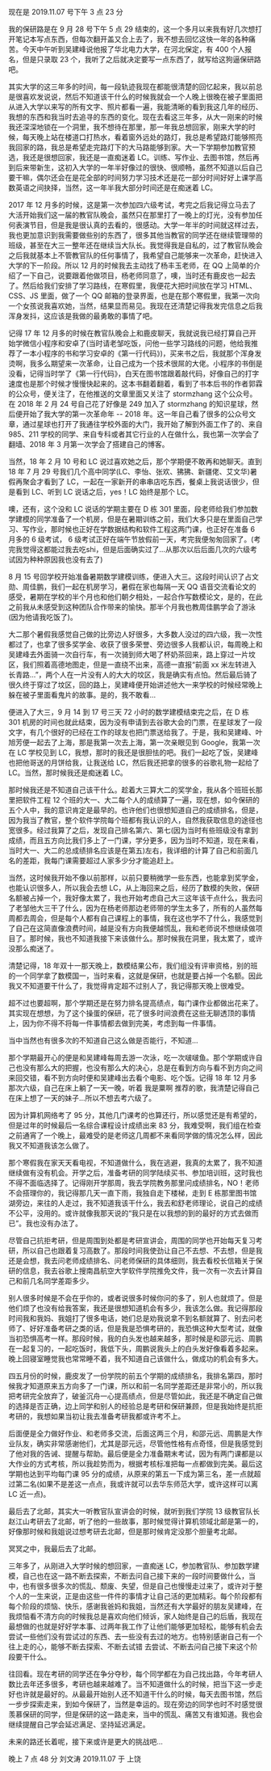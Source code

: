 现在是 2019.11.07 号下午 3 点 23 分

我的保研路是在 9 月 28 号下午 5 点 29 结束的，这一个多月以来我有好几次想打开笔记本写点东西，但每次翻开盖又合上去了，我不想去回忆这快一年的各种痛苦。今天中午听到吴建峰说他报了华北电力大学，在河北保定，有 400 个人报名，但是只录取 23 个，我听了之后就决定要写一点东西了，就写给这狗逼保研路吧。

其实大学的这三年多的时间，每一段轨迹我现在都能很清楚的回忆起来，我以前总是很喜欢发说说，然后不知道该干什么的时候我就会一个人晚上很晚在被子里面把从进入大学以来写的所有文字、照片都看一遍，我能清晰的看到我这几年的经历、我想的东西和我当时去追寻的东西的变化。现在去看这三年多，从大一刚来的时候我还深深地锁在一个洞里，我不想待在那里，那一年我总想回家，刚来大学的时候，每天晚上站在楼道口打热水，看着窗外远处的路灯，我总是希望路灯能够照亮我回家的路，我总是希望走完路灯下的大马路能够到家。大一下学期参加教官预选，我还是很想回家，我还是一直痴迷着 LC。训练、写作业、去图书馆，然后再到后来带新生，这初入大学的一年半好像过的很快、很顺畅，虽然不知道以后自己要干嘛，偶尔还会在是花全部的时间努力学习技术还是花一部分时间好好上课学高数英语之间抉择，当然，这一年半我大部分时间还是在痴迷着 LC。

2017 年 12 月多的时候，这是第一次参加四六级考试，考完之后我记得立马去了大活开始我们这一届的教官队晚会，虽然只在那里打了一晚上的灯光，没有参加任何表演节目，但是我是很认真的去看的，很感动。大学一年半的时间就这样过去，我也更加意识到我需要做些别的东西了，很多其他当教官的同学还在继续管理带的班级，甚至在大三一整年还在继续当大队长。我觉得我是自私的，过了教官队晚会之后我就基本上不管教官队的任何事情了，我希望自己能够来一次革命，赶快进入大学的下一阶段。所以 12 月的时候我去主动找了杨丰玉老师，在 QQ 上简单的介绍了一下自己，说要跟着他做项目，杨老师同意了，噢，当时还有鹿皮也一起去了。然后给我们安排了学习路线，在寒假里，我便花大把时间放在学习 HTML、CSS、JS 里面，做了一个 QQ 邮箱的登录界面，也是在那个寒假里，我第一次向一个女孩说我喜欢她，当然，结果显而易见。我现在还清楚记得我发完信息之后我浑身发抖，这应该是我做的最勇敢的事情了吧。

记得 17 年 12 月多的时候在教官队晚会上和鹿皮聊天，我就说我已经打算自己开始学微信小程序和安卓了(当时请老邹吃饭，问他一些学习路线的问题，他给我推荐了一本小程序的书和学习安卓的《第一行代码》)，买来书之后，我就那个浑身发烫啊，我多么期望来一次革命，让自己成为一个技术很屌的大佬。小程序的书倒是没看，记得当时学了《第一行代码》，白天在图书馆跟着敲代码，好像自己的打字速度也是那个时候才慢慢快起来的。这本书翻着翻着，看到了书本后书的作者郭霖的公众号，便关注了，在他推送的文章里面又关注了 stormzhang 这个公众号。在 2018 年 2 月 24 号自己花了好像是 249 加入了 stormzhang 的知识星球，然后便开始了我大学的第一次革命年 -- 2018 年。这一年自己看了很多的公众号文章，通过星球也打开了我通往学校外面的大门，我开始了解到外面工作了的、来自 985、211 学校的同学、来自专科或者其它行业的人在做什么，我也第一次学会了翻墙、2018 年 3 月第一次学会了搭建自己的博客。

当然，18 年 2 月 10 号和 LC 说过喜欢她之后，那个学期便不敢再和她聊天。直到 18 年 7 月 29 号我们几个高中同学(LC、李怡、张欢、狒狒、新疆佬、艾文华)暑假再聚会才看到了 LC，一起在一家新开的串串店吃东西，餐桌上我说话很少，但是看到 LC、听到 LC 说话之后，yes！LC 始终是那个 LC。

噢，还有，这个没和 LC 说话的学期主要在 D 栋 301 里面，段老师给我们参加数学建模的同学准备了一个机房，但是在暑期训练之前，我们大多只是在里面自己学习、写作业，那时候也正好在学数据结构和软件工程这两门课，也正好在准备 6 月多的 6 级考试， 6 级考试正好在端午节放假前一天，考完我便匆匆回家了。(考完我觉得这都能过我去吃shi，但是后面确实过了...从那次以后后面几次的六级考试因为种种原因我也没有去了)

8 月 15 号回学校开始准备暑期数学建模训练，便进入大三。这段时间认识了占文勋、周佳鹏，我们一起在机房学习，暑假在家也每隔一天 QQ 语音交流看论文的感受，暑期在学校的半个月也和他们朝夕相处，一起合作写数模论文，是的，在此之前我从未感受到这种团队合作带来的愉快。那半个月我也教周佳鹏学会了游泳(因为他请我吃饭了)。

大二那个暑假我感觉自己做的比旁边人好很多，大多数人没过的四六级，我一次性都过了，也拿了很多奖学金、收获了很多荣誉、旁边很多人我都认识，每周晚上和吴建峰去外面骑一次自行车，有一次骑到师大喝了杯奶茶回来，路上穿过一片坟区，我们照着高德地图走，但是一直绕不出来，高德一直报“前面 xx 米左转进入长青路...”，两个人在一片没有人的大大的坟区，我是确实有点怕。然后最后骑了很久终于穿过了坟区，回的路上，吴建峰便开始讲述他大一来学校的时候经常晚上躲在被子里面看鬼片的故事。是的，我不敢看...

便进入了大三，9 月 14 到 17 号三天 72 小时的数学建模结束完之后，在 D 栋 301 机房的时间也就此结束，因为没有申请到去谷歌大会的门票，在星球发了一段文字，有几个很好的已经在工作的球友也把门票送给我了。于是，我和吴建峰、叶旭芳便一起去了上海，那是我第一次去上海，第一次亲眼见到 Google，我第一次在 LC 学校见到 LC，我想，那时的我还是很胆怯的吧。我们一起吃了饭，吴建峰也把他哥送的月饼给我，让我送给 LC，然后我还把拿的很多的谷歌礼物一起给了 LC。当然，那时候我还是痴迷着 LC。

那时候我还是不知道自己该干什么。趁着大三算大二的奖学金，我从各个班班长那里把软件工程 12 个班的大一、大二每个人的成绩算了一遍，现在想，如今保研的五个人中，我的意识肯定是最早的。也许他们也很想知道自己的成绩排名，但是，因为我当了教官，整个软件学院每个班都有我认识的人，自然我获取信息的途径也宽很多。经过我算了之后，发现自己排名第六、第七(因为当时有些班级没有拿到成绩，而且五方向比我们多上了一门课，学分更多，因为当时不知道，现在来看，当时大一、大二的总成绩排名应该是在第五)左右，我详细的计算了自己和前面几名的差距，我每门课需要超过人家多少分才能追赶上。

当然，这时候我开始不像以前那样，以前只要稍微学一些东西，也能拿到奖学金，也能认识很多人，所以我会去想 LC，从上海回来之后，经历了数模的失败，保研名额被占掉一个，我好像太累了，我也开始考虑自己大三这年该干点什么，我去问了老邹他大三干了什么，因为在杨老师那边老师带的学生太多了，所有的人虽然每周都去周会，但是每个人都有自己课程上的事情，我在这也学不了什么，我感觉到了自己在这简直像浪费时间，越是没有方向我便越慌乱，我和老师说不想继续做项目了。那时候，我也不知道我接下来该做什么。那时候我在洞里，我太累了，或许没那么痴迷了。

清楚记得，18 年双十一那天晚上，数模结果公布，我们组没有评审资格，别的班的一个同学拿了数模国一，当时来看，这就是保研，也就是要占掉一个名额。因此我又不知道要干什么了，我觉得肯定超不过别人了，我记得那天晚上很难受。

超不过也要超啊，那个学期还是在努力排名提高绩点，每门课作业都做出花来了。其实现在想想，为了这个操蛋的保研，花了很多时间浪费在这些无聊透顶的事情上，因为你不得不将每一件事情都去做到完美，考虑到每一件事情。

当中当然也有很多次的不知道自己这么做是否能行，不知道...

那个学期最开心的便是和吴建峰每周去游一次泳，吃一次啵啵鱼。那个学期或许自己也没有那么大的把握，也没有那么大的决心，总是在看到方向与看不到方向之间来回交错，看不到方向时便和吴建峰出去看个电影、吃个饭。记得 18 年 12 月多那次六级，自己在床上躺了一天一晚，听着 我是粟啊 推荐的歌，我清楚记得自己在床上想了一天的妹子...所以不想去考六级了。

因为计算机网络考了 95 分，其他几门课考的也算还行，所以感觉还是有希望的，但是过年的时候最后一名综合课程设计成绩出来 83 分，我难受啊，我们组在检查之前通宵了一个晚上，最难受的是老师这几周都不来看同学做的情况怎么样，因此我又不知道我该怎么做了。

那个寒假我在家天天看电视，不知道做什么，我在逃避，我真的太累了，我不知道继续做有没有机会。开学之后，准备考研的同学陆续买书、参加培训班，这时我也不得不面临选择了。记得刚开学那周，我去学院教务那里问成绩排名，NO！老师不会搭理你的，我记得那几天一直下雨，我独自走下楼梯，走到 E 栋那里图书馆湖旁边，来往的人走过，我不知道我该干什么，我去和舒老师理论，说自己的成绩不公平，没用的。或许就像我那天说的“我只是在以我想的到的最好的方式去做而已”。我也没有办法了。

尽管自己抗拒考研，但是周围到处都是考研宣讲会，周围的同学也开始每天复习考研，所以自己也跟着复习高数了。那段时间我使劲让自己不去想、不去想，但是我还是会想，我去问老师成绩排名、问老师保研的具体细则，我去看校长信箱关于保研的信息，我去谷歌上搜南昌航空大学软件学院推免文件，我一次有一次去计算自己和前几名同学差距多少。

别人很多时候是不会在乎你的，或者说很多时候你问的多了，别人也就烦了。但是他们烦了也没有给我答案，我还是很想知道机会有多少，我该怎么做。我记得那段时间我和我妈、我姐打了很多电话，她们总是劝我说拿不到名额就算了、别去问老师了、好好准备考研之类的话，但是我是恐惧考研的，我恐惧这种大型考试，就像当初恐惧高考一样。那段时候，我的白头发也越来越多，那时候是和邵元远、周鹏在一起复习的，一起吃饭时，我低下头，周鹏说我头上的白头发好像看着多起来。晚上回寝室睡觉我也常常睡不着，我不知道自己该做什么，做成功的机会有多大。

四五月份的时候，鹿皮发了一份学院的前五个学期的成绩排名，我排名第四，那时候我才知道原来五方向多了一门课，所以和前一名同学差距还是非常小的，所以我把考研完全放弃了，破釜沉舟一心提高绩点，但是尽管如此，我还是不确定自己做的选择是否正确，边上同学和别人的经验总是考研和保研兼顾，但是我始终是抗拒考研的，我想如果当初让我去准备考研我都或许考不上。

后面便是全力做好作业、和老师多交流，后面这两三个月，和邵元远、周鹏是大作业队友，确实非常感谢他们，尤其是邵元远，尽管他性格有点奇怪，但是我感觉到了他对我的告诫、提醒与帮助。最后便是全力准备期末考试，因为有两门课都是以大作业的方式考核，所以我趁势而为，根据考核标准把每一点都做到完美。最后这学期也达到平均每门课 95 分的成绩，从原来的第五一下成为第三名，差一点就超过第二名(如果不是差这一点点，我或许就可以去华东师范大学，或许这样可以离 LC 近一点)。

最后去了北邮，其实大一听教官队宣讲会的时候，就听到我们学院 13 级教官队长赵江山考研去了北邮，听了他的一些故事，那时候觉得计算机领域北邮是第一的，好像那时候和我姐说过想考研去北邮，但是那时候肯定没那个胆量考北邮。

冥冥之中，我最后去了北邮。

三年多了，从刚进入大学时候的想回家，一直痴迷 LC，参加教官队、参加数学建模，自己也在这一路不断去探索，不断去问自己接下来的一段时间要做什么，当中，也有很多很多次的慌乱、颓废、失望，但是自己也慢慢走过来了，或许对于整个人的一生来说，正是由这些一件件的事情才让自己活的更加精彩。每个阶段都有每个阶段的烦恼、快乐，感谢我爸妈和我姐，当然还有大学最好的朋友吴建峰，在我烦恼看不清方向的时候我总是喜欢向他们倾诉，家人始终是自己的后盾，我现在最想做的也就是好好学本事、过两年我工作了让他们能够更加轻松，能够有机会去尝试一些他们没有尝试过的东西、去一些没有去过的地方。也特别感谢自己有一个往上走的心，能够不断去探索、不断去试错 去尝试、不断去问自己接下来这个阶段要干什么。

往回看。现在考研的同学还在争分夺秒，每个同学都在为自己找出路，今年考研人数比去年还多很多，考研也越来越难了。当不知道做什么的时候，把当下这一步走好也许就是最好的。从最最开始别人还不知道干什么的时候，每天去图书馆，然后一步步探索走来，到如今保研了，当然是幸运的。现在旁边的同学也时不时感觉很羡慕保研的同学，但是保研的这一路走来，当中的慌乱、痛苦又有谁知道。我也会继续提醒自己学会延迟满足、坚持延迟满足。

未来的路还长着呢，接下来或许是更大的挑战吧...

晚上 7 点 48 分
                          									刘文涛
          									        2019.11.07  于 上饶

















